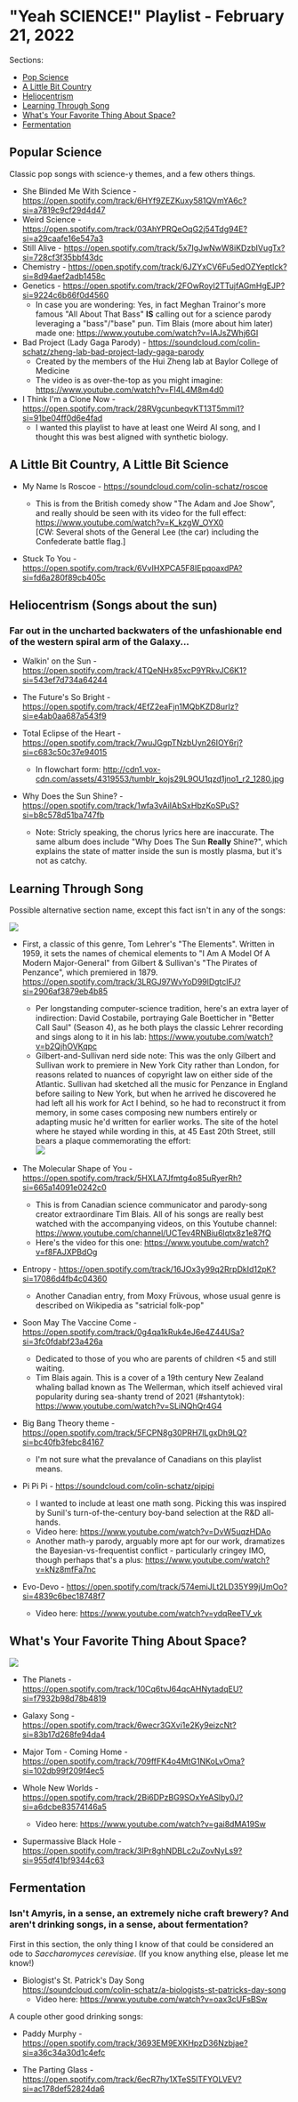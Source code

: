 # "Yeah SCIENCE!" Playlist - February 21, 2022

Sections:
- [Pop Science](#pop-science)
- [A Little Bit Country](#a-little-bit-country-a-little-bit-science)
- [Heliocentrism](#heliocentrism-songs-about-the-sun)
- [Learning Through Song](#learning-through-song)
- [What's Your Favorite Thing About Space?](#whats-your-favorite-thing-about-space)
- [Fermentation](#fermentation)

## Popular Science

Classic pop songs with science-y themes, and a few others things.

- She Blinded Me With Science - 
https://open.spotify.com/track/6HYf9ZEZKuxy581QVmYA6c?si=a7819c9cf29d4d47
- Weird Science - https://open.spotify.com/track/03AhYPRQeOqG2j54Tdg94E?si=a29caafe16e547a3
- Still Alive - https://open.spotify.com/track/5x7IgJwNwW8iKDzbIVugTx?si=728cf3f35bbf43dc
- Chemistry - https://open.spotify.com/track/6JZYxCV6Fu5edOZYeptlck?si=8d94aef2adb1458c
- Genetics - https://open.spotify.com/track/2FOwRoyI2TTujfAGmHgEJP?si=9224c6b66f0d4560
  - In case you are wondering: Yes, in fact Meghan Trainor's more famous "All About That Bass" **IS** calling out for a science parody leveraging a "bass"/"base" pun. Tim Blais (more about him later) made one: https://www.youtube.com/watch?v=IAJsZWhj6GI
- Bad Project (Lady Gaga Parody) - https://soundcloud.com/colin-schatz/zheng-lab-bad-project-lady-gaga-parody
  - Created by the members of the Hui Zheng lab at Baylor College of Medicine
  - The video is as over-the-top as you might imagine: https://www.youtube.com/watch?v=Fl4L4M8m4d0
- I Think I'm a Clone Now - https://open.spotify.com/track/28RVgcunbeqvKT13T5mmi1?si=91be04ff0d6e4fad
  - I wanted this playlist to have at least one Weird Al song, and I thought this was best aligned with synthetic biology. 

## A Little Bit Country, A Little Bit Science

- My Name Is Roscoe - https://soundcloud.com/colin-schatz/roscoe

  - This is from the British comedy show "The Adam and Joe Show", and really should be seen with its video for the full effect:<br />https://www.youtube.com/watch?v=K_kzgW_OYX0<br />[CW: Several shots of the General Lee (the car) including the Confederate battle flag.]

- Stuck To You - https://open.spotify.com/track/6VvIHXPCA5F8IEpqoaxdPA?si=fd6a280f89cb405c

## Heliocentrism (Songs about the sun)

### Far out in the uncharted backwaters of the unfashionable end of the western spiral arm of the Galaxy...

- Walkin' on the Sun - https://open.spotify.com/track/4TQeNHx85xcP9YRkvJC6K1?si=543ef7d734a64244

- The Future's So Bright - https://open.spotify.com/track/4EfZ2eaFjn1MQbKZD8urIz?si=e4ab0aa687a543f9

- Total Eclipse of the Heart - https://open.spotify.com/track/7wuJGgpTNzbUyn26IOY6rj?si=c683c50c37e94015
  - In flowchart form: http://cdn1.vox-cdn.com/assets/4319553/tumblr_kojs29L9OU1qzd1jno1_r2_1280.jpg

- Why Does the Sun Shine? - https://open.spotify.com/track/1wfa3vAiIAbSxHbzKoSPuS?si=b8c578d51ba747fb
  - Note: Stricly speaking, the chorus lyrics here are inaccurate. The same album does include "Why Does The Sun **Really** Shine?", which explains the state of matter inside the sun is mostly plasma, but it's not as catchy.

## Learning Through Song

Possible alternative section name, except this fact isn't in any of the songs:

<img src="https://i.imgflip.com/662yx9.jpg" />

- First, a classic of this genre, Tom Lehrer's "The Elements". Written in 1959, it sets the names of chemical elements to "I Am A Model Of A Modern Major-General" from Gilbert & Sullivan's "The Pirates of Penzance", which premiered in 1879.<br />https://open.spotify.com/track/3LRGJ97WvYoD99lDgtcIFJ?si=2906af3879eb4b85
  - Per longstanding computer-science tradition, here's an extra layer of indirection: David Costabile,
    portraying Gale Boetticher in "Better Call Saul" (Season 4), as he both plays the classic Lehrer recording
    and sings along to it in his lab:
    https://www.youtube.com/watch?v=b2QjhOVKqpc 
  - Gilbert-and-Sullivan nerd side note: 
    This was the only Gilbert and Sullivan work to premiere in New York City rather than London,
    for reasons related to nuances of copyright law on either side of the Atlantic. Sullivan had sketched
    all the music for Penzance in England before sailing to New York, but when he arrived he discovered
    he had left all his work for Act I behind, so he had to reconstruct it from memory,
    in some cases composing new numbers entirely or adapting music he'd written for earlier works.
    The site of the hotel where he stayed while wording in this, at 45 East 20th Street,
    still bears a plaque commemorating the effort:<br />
    <img src="https://scontent-sjc3-1.xx.fbcdn.net/v/t1.18169-9/12376028_10154354086901124_4031372344094144226_n.jpg?_nc_cat=101&ccb=1-7&_nc_sid=730e14&_nc_ohc=5UJz4g1Jr9EAX-435RA&tn=X8aYjjHd4UnhuF0N&_nc_ht=scontent-sjc3-1.xx&oh=00_AT-lTfcXIBTjDBX9kYYCKhRq7WWyJvZ8MU5m7QyyLSR8EA&oe=6357C777">

- The Molecular Shape of You - https://open.spotify.com/track/5HXLA7Jfmtg4o85uRyerRh?si=665a14091e0242c0
  - This is from Canadian science communicator and parody-song creator extraordinare Tim Blais. 
    All of his songs are really best watched with the accompanying videos, on this Youtube channel:
    https://www.youtube.com/channel/UCTev4RNBiu6lqtx8z1e87fQ
  - Here's the video for this one: https://www.youtube.com/watch?v=f8FAJXPBdOg

- Entropy - https://open.spotify.com/track/16JOx3y99q2RrpDkId12pK?si=17086d4fb4c04360
  - Another Canadian entry, from Moxy Früvous, whose usual genre is described on Wikipedia as "satricial folk-pop"

- Soon May The Vaccine Come - https://open.spotify.com/track/0g4qa1kRuk4eJ6e4Z44USa?si=3fc0fdabf23a426a
  - Dedicated to those of you who are parents of children <5 and still waiting.
  - Tim Blais again. This is a cover of a 19th century New Zealand whaling ballad known as The Wellerman,
    which itself achieved viral popularity during sea-shanty trend of 2021 (#shantytok):
     https://www.youtube.com/watch?v=SLiNQhQr4G4

- Big Bang Theory theme - https://open.spotify.com/track/5FCPN8g30PRH7lLgxDh9LQ?si=bc40fb3febc84167
  - I'm not sure what the prevalance of Canadians on this playlist means.

- Pi Pi Pi - https://soundcloud.com/colin-schatz/pipipi
  - I wanted to include at least one math song. Picking this was inspired by Sunil's turn-of-the-century boy-band selection at the R&D all-hands.
  - Video here: https://www.youtube.com/watch?v=DvW5uqzHDAo 
  - Another math-y parody, arguably more apt for our work, dramatizes the Bayesian-vs-frequentist conflict - particularly cringey IMO, though perhaps that's a plus: https://www.youtube.com/watch?v=kNz8mfFa7nc 

- Evo-Devo - https://open.spotify.com/track/574emiJLt2LD35Y99jUmOo?si=4839c6bec18748f7
  - Video here: https://www.youtube.com/watch?v=ydqReeTV_vk

## What's Your Favorite Thing About Space?

<img src="https://i.pinimg.com/564x/5a/d5/87/5ad58762852bd93b153af0d2342b9b35.jpg" />

- The Planets - https://open.spotify.com/track/10Cq6tvJ64qcAHNytadqEU?si=f7932b98d78b4819

- Galaxy Song - https://open.spotify.com/track/6wecr3GXvi1e2Ky9eizcNt?si=83b17d268fe94da4

- Major Tom - Coming Home - https://open.spotify.com/track/709ffFK4o4MtG1NKoLvOma?si=102db99f209f4ec5

- Whole New Worlds - https://open.spotify.com/track/2Bi6DPzBG9SOxYeASlby0J?si=a6dcbe83574146a5
  - Video here: https://www.youtube.com/watch?v=gai8dMA19Sw

- Supermassive Black Hole - https://open.spotify.com/track/3lPr8ghNDBLc2uZovNyLs9?si=955df41bf9344c63

## Fermentation

### Isn't Amyris, in a sense, an extremely niche craft brewery? And aren't drinking songs, in a sense, about fermentation?

First in this section, the only thing I know of that could be considered an ode to *Saccharomyces cerevisiae*.
(If you know anything else, please let me know!)

- Biologist's St. Patrick's Day Song<br />https://soundcloud.com/colin-schatz/a-biologists-st-patricks-day-song
  - Video here: https://www.youtube.com/watch?v=oax3cUFsBSw

A couple other good drinking songs:

- Paddy Murphy - https://open.spotify.com/track/3693EM9EXKHpzD36Nzbjae?si=a36c34a30d1c4efc

- The Parting Glass - https://open.spotify.com/track/6ecR7hy1XTeS5lTFYOLVEV?si=ac178def52824da6









